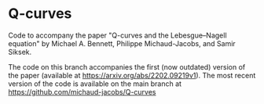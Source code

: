 # Q-curves
Code to accompany the paper "Q-curves and the Lebesgue–Nagell equation" by Michael A. Bennett, Philippe Michaud-Jacobs, and Samir Siksek.

The code on this branch accompanies the first (now outdated) version of the paper (available at https://arxiv.org/abs/2202.09219v1). The most recent version of the code is available on the main branch at https://github.com/michaud-jacobs/Q-curves
